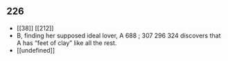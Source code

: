 ## 226
- [[38]] [[212]] 
- B, finding her supposed ideal lover, A 688 ; 307 296 324 discovers that A has “feet of clay” like all the rest.
- [[undefined]] 

